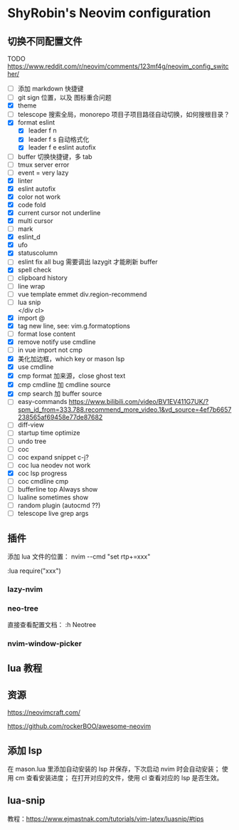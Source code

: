 # ShyRobin's Neovim configuration

## 切换不同配置文件

TODO
<https://www.reddit.com/r/neovim/comments/123mf4g/neovim_config_switcher/>

- [ ] 添加 markdown 快捷键
- [ ] git sign 位置，以及 图标重合问题
- [x] theme
- [ ] telescope 搜索全局，monorepo 项目子项目路径自动切换，如何搜根目录？
- [x] format eslint
  - [x] leader f n
  - [x] leader f s 自动格式化
  - [x] leader f e eslint autofix
- [ ] buffer 切换快捷键，多 tab
- [ ] tmux server error
- [ ] event = very lazy
- [x] linter
- [x] eslint autofix
- [x] color not work
- [x] code fold
- [x] current cursor not underline
- [x] multi cursor
- [ ] mark
- [x] eslint_d
- [x] ufo
- [x] statuscolumn
- [ ] eslint fix all bug 需要调出 lazygit 才能刷新 buffer
- [x] spell check
- [ ] clipboard history
- [ ] line wrap
- [ ] vue template emmet div.region-recommend
- [ ] lua snip <div cl></div cl>
- [x] import @
- [x] tag new line, see: vim.g.formatoptions
- [ ] format lose content
- [x] remove notify use cmdline
- [ ] in vue import not cmp
- [x] 美化加边框，which key or mason lsp
- [x] use cmdline
- [x] cmp format 加来源，close ghost text
- [x] cmp cmdline 加 cmdline source
- [x] cmp search 加 buffer source
- [ ] easy-commands https://www.bilibili.com/video/BV1EV411G7UK/?spm_id_from=333.788.recommend_more_video.1&vd_source=4ef7b6657238565af69458e77de87682
- [ ] diff-view
- [ ] startup time optimize
- [ ] undo tree
- [ ] coc
- [ ] coc expand snippet c-j?
- [ ] coc lua neodev not work
- [x] coc lsp progress
- [ ] coc cmdline cmp
- [ ] bufferline top Always show
- [ ] lualine sometimes show
- [ ] random plugin (autocmd ??)
- [ ] telescope live grep args

## 插件

添加 lua 文件的位置：
nvim --cmd "set rtp+=xxx"

:lua require("xxx")

### lazy-nvim

### neo-tree

直接查看配置文档：
:h Neotree

### nvim-window-picker

## lua 教程

## 资源

<https://neovimcraft.com/>

<https://github.com/rockerBOO/awesome-neovim>

## 添加 lsp

在 mason.lua 里添加自动安装的 lsp 并保存，下次启动 nvim 时会自动安装；
使用 <leader>cm 查看安装进度；
在打开对应的文件，使用 <leader>cl 查看对应的 lsp 是否生效。

## lua-snip

教程：<https://www.ejmastnak.com/tutorials/vim-latex/luasnip/#tips>
